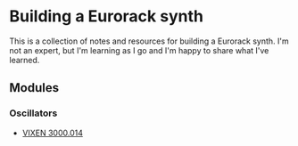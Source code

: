 # Building a Eurorack synth

This is a collection of notes and resources for building a Eurorack synth. 
I'm not an expert, but I'm learning as I go and I'm happy to share what I've learned.


## Modules

### Oscillators

- [VIXEN 3000.014](modules/voltage-controlled-oscillators/1-vixen/README.md)




